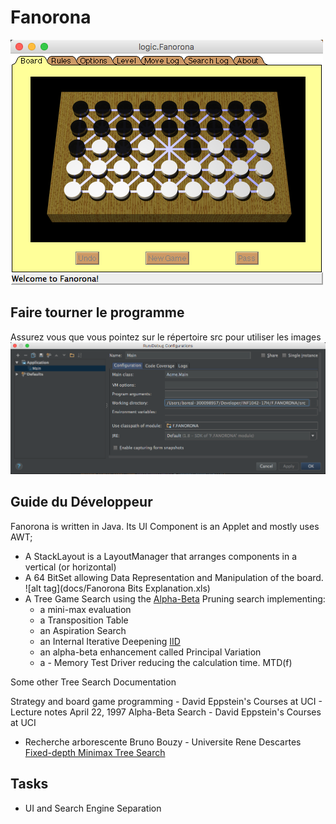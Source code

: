 # Fanorona

![alt tag](docs/Fanorona.png)

## Faire tourner le programme

Assurez vous que vous pointez sur le répertoire src pour utiliser les images
![alt tag](docs/Run-Acme.Main.png)

## Guide du Développeur

Fanorona is written in Java. Its UI Component is an Applet and mostly uses AWT;
- A StackLayout is a LayoutManager that arranges components in a vertical (or horizontal)
- A 64 BitSet allowing Data Representation and Manipulation of the board. ![alt tag](docs/Fanorona Bits Explanation.xls)
- A Tree Game Search using the [Alpha-Beta](https://chessprogramming.wikispaces.com/Alpha-Beta) Pruning search implementing: 
    * a mini-max evaluation
    * a Transposition Table
    * an Aspiration Search
    * an Internal Iterative Deepening [IID](https://chessprogramming.wikispaces.com/Internal+Iterative+Deepening)
    * an alpha-beta enhancement called Principal Variation
    * a - Memory Test Driver reducing the calculation time. MTD(f)    

Some other Tree Search Documentation


 Strategy and board game programming  - David Eppstein's Courses at UCI - Lecture notes April 22, 1997
 Alpha-Beta Search  - David Eppstein's Courses at UCI

* Recherche arborescente Bruno Bouzy - Universite Rene Descartes
[Fixed-depth Minimax Tree Search](http://www.math-info.univ-paris5.fr/~bouzy/Doc/AA2/Minimax-AlfaBeta-Bouzy.pdf)


## Tasks

- UI and Search Engine Separation



